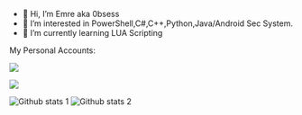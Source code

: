 - 👋 Hi, I’m Emre aka 0bsess
- 👀 I’m interested in PowerShell,C#,C++,Python,Java/Android Sec System.
- 🌱 I’m currently learning LUA Scripting


My Personal Accounts:


<a href="https://discord.com/users/1103478945833295923" rel="nofollow"><img src="https://camo.githubusercontent.com/cfdb7a62449afe712e9eb92977cf8190acb14fb16e173e128eff89736e212a1e/68747470733a2f2f696d672e736869656c64732e696f2f62616467652f646973636f72642532302d3732383944412e7376673f267374796c653d666f722d7468652d6261646765266c6f676f3d646973636f7264266c6f676f436f6c6f723d7768697465" data-canonical-src="https://img.shields.io/badge/discord%20-7289DA.svg?&amp;style=for-the-badge&amp;logo=discord&amp;logoColor=white" style="max-width: 100%;"></a>


<img src="https://camo.githubusercontent.com/4646a8e06f24eab8b96bf84759d4c15f8b2d01f8e8996411862e31e3c1f63622/68747470733a2f2f6b6f6d617265762e636f6d2f67687076632f3f757365726e616d653d70686965633133333726636f6c6f723d646331343363" data-canonical-src="https://komarev.com/ghpvc/?username=0bsesss&amp;color=dc143c" style="max-width: 100%;">







<!---
0bsesss/0bsesss is a ✨ special ✨ repository because its `README.md` (this file) appears on your GitHub profile.
You can click the Preview link to take a look at your changes.
--->


![Github stats 1](https://github-readme-stats.vercel.app/api?username=0bsesss&show_icons=true&theme=gradient) 
![Github stats 2](https://github-readme-stats.vercel.app/api?username=0bsesss&show_icons=true&theme=radical)





